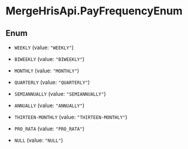 # MergeHrisApi.PayFrequencyEnum

## Enum


* `WEEKLY` (value: `"WEEKLY"`)

* `BIWEEKLY` (value: `"BIWEEKLY"`)

* `MONTHLY` (value: `"MONTHLY"`)

* `QUARTERLY` (value: `"QUARTERLY"`)

* `SEMIANNUALLY` (value: `"SEMIANNUALLY"`)

* `ANNUALLY` (value: `"ANNUALLY"`)

* `THIRTEEN-MONTHLY` (value: `"THIRTEEN-MONTHLY"`)

* `PRO_RATA` (value: `"PRO_RATA"`)

* `NULL` (value: `"NULL"`)


